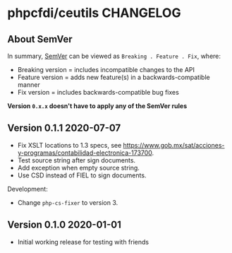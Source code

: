 # phpcfdi/ceutils CHANGELOG

## About SemVer

In summary, [SemVer](https://semver.org/) can be viewed as ` Breaking . Feature . Fix `, where:

- Breaking version = includes incompatible changes to the API
- Feature version = adds new feature(s) in a backwards-compatible manner
- Fix version = includes backwards-compatible bug fixes

**Version `0.x.x` doesn't have to apply any of the SemVer rules**

## Version 0.1.1 2020-07-07

- Fix XSLT locations to 1.3 specs, see <https://www.gob.mx/sat/acciones-y-programas/contabilidad-electronica-173700>.
- Test source string after sign documents.
- Add exception when empty source string.
- Use CSD instead of FIEL to sign documents.

Development:

- Change `php-cs-fixer` to version 3.

## Version 0.1.0 2020-01-01

- Initial working release for testing with friends
